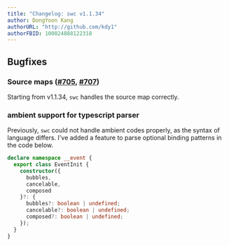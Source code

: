 ```yaml
---
title: "Changelog: swc v1.1.34"
author: DongYoon Kang
authorURL: "http://github.com/kdy1"
authorFBID: 100024888122318
---
```


## Bugfixes

### Source maps ([#705](https://github.com/swc-project/swc/issues/705), [#707](https://github.com/swc-project/swc/issues/707))

Starting from v1.1.34, `swc` handles the source map correctly.

### ambient support for typescript parser

Previously, `swc` could not handle ambient codes properly, as the syntax of language differs.
I've added a feature to parse optional binding patterns in the code below.

```ts
declare namespace __event {
  export class EventInit {
    constructor({
      bubbles,
      cancelable,
      composed
    }?: {
      bubbles?: boolean | undefined;
      cancelable?: boolean | undefined;
      composed?: boolean | undefined;
    });
  }
}
```
